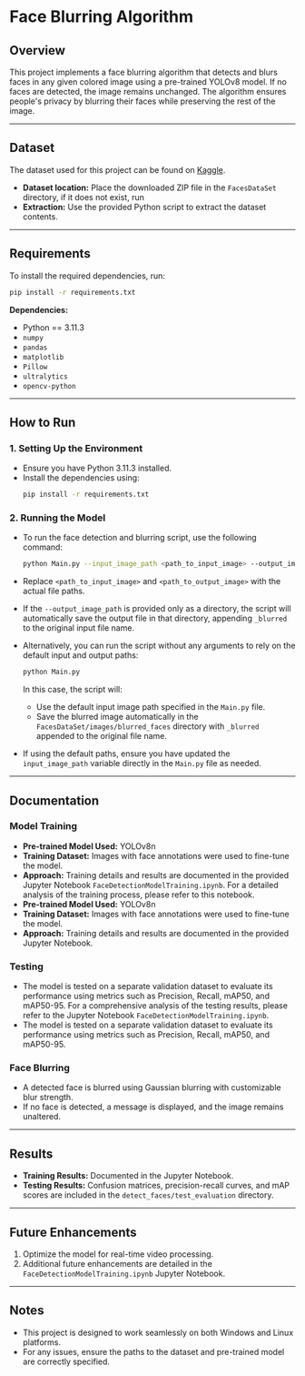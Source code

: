 # Face Blurring Algorithm

## Overview
This project implements a face blurring algorithm that detects and blurs faces in any given colored image using a pre-trained YOLOv8 model. If no faces are detected, the image remains unchanged. The algorithm ensures people's privacy by blurring their faces while preserving the rest of the image.

---

## Dataset
The dataset used for this project can be found on [Kaggle](https://www.kaggle.com/datasets/fareselmenshawii/face-detection-dataset).  
- **Dataset location:** Place the downloaded ZIP file in the `FacesDataSet` directory, if it does not exist, run
- **Extraction:** Use the provided Python script to extract the dataset contents.

---

## Requirements
To install the required dependencies, run:
```bash
pip install -r requirements.txt
```

**Dependencies:**
- Python == 3.11.3
- `numpy`
- `pandas`
- `matplotlib`
- `Pillow`
- `ultralytics`
- `opencv-python`

---

## How to Run
### 1. **Setting Up the Environment**
   - Ensure you have Python 3.11.3 installed.
   - Install the dependencies using:
     ```bash
     pip install -r requirements.txt
     ```

### 2. **Running the Model**
   - To run the face detection and blurring script, use the following command:
     ```bash
     python Main.py --input_image_path <path_to_input_image> --output_image_path <path_to_output_image>
     ```
   - Replace `<path_to_input_image>` and `<path_to_output_image>` with the actual file paths. 

   - If the `--output_image_path` is provided only as a directory, the script will automatically save the output file in that directory, appending `_blurred` to the original input file name.

   - Alternatively, you can run the script without any arguments to rely on the default input and output paths:
     ```bash
     python Main.py
     ```
     In this case, the script will:
     - Use the default input image path specified in the `Main.py` file.
     - Save the blurred image automatically in the `FacesDataSet/images/blurred_faces` directory with `_blurred` appended to the original file name.

   - If using the default paths, ensure you have updated the `input_image_path` variable directly in the `Main.py` file as needed.

---

## Documentation
### **Model Training**
- **Pre-trained Model Used:** YOLOv8n  
- **Training Dataset:** Images with face annotations were used to fine-tune the model.  
- **Approach:** Training details and results are documented in the provided Jupyter Notebook `FaceDetectionModelTraining.ipynb`. For a detailed analysis of the training process, please refer to this notebook.
- **Pre-trained Model Used:** YOLOv8n  
- **Training Dataset:** Images with face annotations were used to fine-tune the model.  
- **Approach:** Training details and results are documented in the provided Jupyter Notebook.  

### **Testing**
- The model is tested on a separate validation dataset to evaluate its performance using metrics such as Precision, Recall, mAP50, and mAP50-95. For a comprehensive analysis of the testing results, please refer to the Jupyter Notebook `FaceDetectionModelTraining.ipynb`.
- The model is tested on a separate validation dataset to evaluate its performance using metrics such as Precision, Recall, mAP50, and mAP50-95.

### **Face Blurring**
- A detected face is blurred using Gaussian blurring with customizable blur strength.
- If no face is detected, a message is displayed, and the image remains unaltered.

---

## Results
- **Training Results:** Documented in the Jupyter Notebook.
- **Testing Results:** Confusion matrices, precision-recall curves, and mAP scores are included in the `detect_faces/test_evaluation` directory.

---

## Future Enhancements
1. Optimize the model for real-time video processing.
2. Additional future enhancements are detailed in the `FaceDetectionModelTraining.ipynb` Jupyter Notebook.

---

## Notes
- This project is designed to work seamlessly on both Windows and Linux platforms.
- For any issues, ensure the paths to the dataset and pre-trained model are correctly specified.

